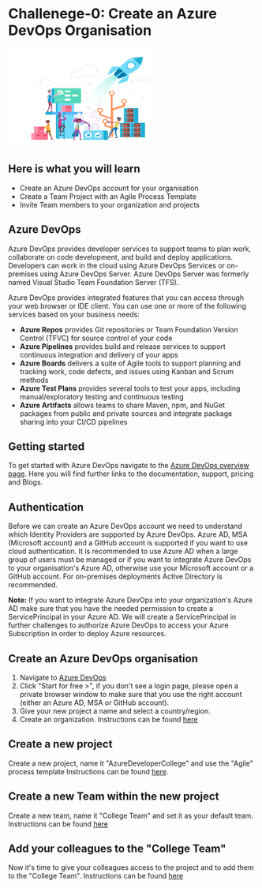 # Challenege-0: Create an Azure DevOps Organisation

<img src="./images/azuredevops.png" width="300" height="200"/>

## Here is what you will learn
- Create an Azure DevOps account for your organisation
- Create a Team Project with an Agile Process Template
- Invite Team members to your organization and projects

## Azure DevOps
Azure DevOps provides developer services to support teams to plan work, collaborate on code development, and build and deploy applications. 
Developers can work in the cloud using Azure DevOps Services or on-premises using Azure DevOps Server. Azure DevOps Server was formerly named Visual Studio Team Foundation Server (TFS).

Azure DevOps provides integrated features that you can access through your web browser or IDE client. You can use one or more of the following services based on your business needs:
- __Azure Repos__ provides Git repositories or Team Foundation Version Control (TFVC) for source control of your code
- __Azure Pipelines__ provides build and release services to support continuous integration and delivery of your apps
- __Azure Boards__ delivers a suite of Agile tools to support planning and tracking work, code defects, and issues using Kanban and Scrum methods
- __Azure Test Plans__ provides several tools to test your apps, including manual/exploratory testing and continuous testing
- __Azure Artifacts__ allows teams to share Maven, npm, and NuGet packages from public and private sources and integrate package sharing into your CI/CD pipelines

## Getting started

To get started with Azure DevOps navigate to the [Azure DevOps overview page](https://azure.microsoft.com/services/devops/). Here you will find further links to the documentation, support, pricing and Blogs. 

## Authentication
Before we can create an Azure DevOps account we need to understand which Identity Providers are supported by Azure DevOps. 
Azure AD, MSA (Microsoft account) and a GitHub account is supported if you want to use cloud authentication. It is recommended to use Azure AD when a large group of users must be managed or if you want to integrate Azure DevOps to your organisation's Azure AD, otherwise use your Microsoft account or a GitHub account.
For on-premises deployments Active Directory is recommended.

__Note:__ If you want to integrate Azure DevOps into your organization's Azure AD make sure that you have the needed permission to create a ServicePrincipal in your Azure AD. We will create a ServicePrincipal in further challenges to authorize Azure DevOps to access your Azure Subscription in order to deploy Azure resources.

## Create an Azure DevOps organisation
1. Navigate to [Azure DevOps](https://azure.microsoft.com/services/devops/)
2. Click "Start for free >", if you don't see a login page, please open a private browser window to make sure that you use the right account (either an Azure AD, MSA or GitHub account). 
3. Give your new project a name and select a country/region.
4. Create an organization. Instructions can be found [here](https://docs.microsoft.com/en-us/azure/devops/organizations/accounts/create-organization?toc=%2Fazure%2Fdevops%2Fget-started%2Ftoc.json&bc=%2Fazure%2Fdevops%2Fget-started%2Fbreadcrumb%2Ftoc.json&view=azure-devops)

## Create a new project
Create a new project, name it "AzureDeveloperCollege" and use the "Agile" process template
Instructions can be found [here](https://docs.microsoft.com/en-us/azure/devops/organizations/projects/create-project?view=azure-devops).

## Create a new Team within the new project
Create a new team, name it "College Team" and set it as your default team. Instructions can be found [here](https://docs.microsoft.com/en-us/azure/devops/organizations/settings/add-teams?view=azure-devops)

## Add your colleagues to the "College Team"
Now it's time to give your colleagues access to the project and to add them to the "College Team".
Instructions can be found [here](https://docs.microsoft.com/en-us/azure/devops/organizations/security/add-users-team-project?view=azure-devops)